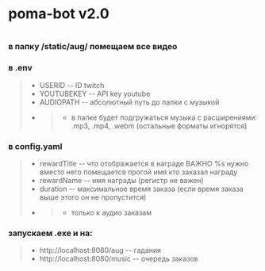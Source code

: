 # poma-bot v2.0
#
### в папку /static/aug/ помещаем все видео
### в .env
>- USERID -- ID twitch
>- YOUTUBEKEY -- API key youtube
>- AUDIOPATH -- абсолютный путь до папки с музыкой
>- >- в папке будет подгружаться музыка с расширениями: .mp3, .mp4, .webm (остальные форматы игнорятся)
### в config.yaml
>- rewardTitle -- что отображается в награде ВАЖНО %s нужно вместо него помещается прогой имя кто заказал награду
>- rewardName -- имя награды (регистр не важен)
>- duration -- максимальное время заказа (если время заказа выше этого он не пропустится)
>- >-  только к аудио заказам
### запускаем .exe и на:
>- http://localhost:8080/aug -- гадания
>- http://localhost:8080/music -- очередь заказов

